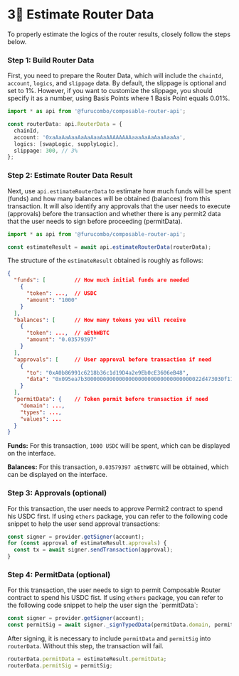 # 3⃣ Estimate Router Data

To properly estimate the logics of the router results, closely follow the steps below.

### Step 1: Build Router Data

First, you need to prepare the Router Data, which will include the `chainId`, `account`, `logics`, and `slippage` data. By default, the slippage is optional and set to 1%. However, if you want to customize the slippage, you should specify it as a number, using Basis Points where 1 Basis Point equals 0.01%.

```typescript
import * as api from '@furucombo/composable-router-api';

const routerData: api.RouterData = {
  chainId,
  account: '0xaAaAaAaaAaAaAaaAaAAAAAAAAaaaAaAaAaaAaaAa',
  logics: [swapLogic, supplyLogic],
  slippage: 300, // 3%
};
```

### Step 2: Estimate Router Data Result

Next, use `api.estimateRouterData` to estimate how much funds will be spent (funds) and how many balances will be obtained (balances) from this transaction. It will also identify any approvals that the user needs to execute (approvals) before the transaction and whether there is any permit2 data that the user needs to sign before proceeding (permitData).

```typescript
import * as api from '@furucombo/composable-router-api';

const estimateResult = await api.estimateRouterData(routerData);
```

The structure of the `estimateResult` obtained is roughly as follows:

```json
{
  "funds": [         // How much initial funds are needed
    {
      "token": ...,  // USDC
      "amount": "1000"
    }
  ],
  "balances": [      // How many tokens you will receive
    {
      "token": ...,  // aEthWBTC
      "amount": "0.03579397"
    }
  ],
  "approvals": [     // User approval before transaction if need
    {
      "to": "0xA0b86991c6218b36c1d19D4a2e9Eb0cE3606eB48",
      "data": "0x095ea7b3000000000000000000000000000000000022d473030f116ddee9f6b43ac78ba3ffffffffffffffffffffffffffffffffffffffffffffffffffffffffffffffff"
    }
  ],
  "permitData": {    // Token permit before transaction if need
    "domain": ...,
    "types": ...,
    "values": ...
  }
}

```

**Funds:** For this transaction, `1000 USDC` will be spent, which can be displayed on the interface.

**Balances:** For this transaction, `0.03579397 aEthWBTC` will be obtained, which can be displayed on the interface.

### Step 3: Approvals (optional)

For this transaction, the user needs to approve Permit2 contract to spend his USDC first. If using `ethers` package, you can refer to the following code snippet to help the user send approval transactions:

```typescript
const signer = provider.getSigner(account);
for (const approval of estimateResult.approvals) {
  const tx = await signer.sendTransaction(approval);
}
```

### Step 4: PermitData (optional)

For this transaction, the user needs to sign to permit Composable Router contract to spend his USDC fist. If using `ethers` package, you can refer to the following code snippet to help the user sign the \`permitData\`:

```typescript
const signer = provider.getSigner(account);
const permitSig = await signer._signTypedData(permitData.domain, permitData.types, permitData.values);
```

After signing, it is necessary to include `permitData` and `permitSig` into `routerData`. Without this step, the transaction will fail.

```typescript
routerData.permitData = estimateResult.permitData;
routerData.permitSig = permitSig;
```
